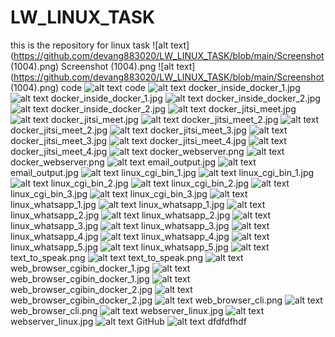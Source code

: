 # LW_LINUX_TASK
this is the repository for linux task 
![alt text](https://github.com/devang883020/LW_LINUX_TASK/blob/main/Screenshot (1004).png)
Screenshot (1004).png
![alt text](https://github.com/devang883020/LW_LINUX_TASK/blob/main/Screenshot (1004).png)
code
![alt text](https://github.com/devang883020/LW_LINUX_TASK/blob/main/code)
code
![alt text](https://github.com/devang883020/LW_LINUX_TASK/blob/main/code)
docker_inside_docker_1.jpg
![alt text](https://github.com/devang883020/LW_LINUX_TASK/blob/main/docker_inside_docker_1.jpg)
docker_inside_docker_1.jpg
![alt text](https://github.com/devang883020/LW_LINUX_TASK/blob/main/docker_inside_docker_1.jpg)
docker_inside_docker_2.jpg
![alt text](https://github.com/devang883020/LW_LINUX_TASK/blob/main/docker_inside_docker_2.jpg)
docker_inside_docker_2.jpg
![alt text](https://github.com/devang883020/LW_LINUX_TASK/blob/main/docker_inside_docker_2.jpg)
docker_jitsi_meet.jpg
![alt text](https://github.com/devang883020/LW_LINUX_TASK/blob/main/docker_jitsi_meet.jpg)
docker_jitsi_meet.jpg
![alt text](https://github.com/devang883020/LW_LINUX_TASK/blob/main/docker_jitsi_meet.jpg)
docker_jitsi_meet_2.jpg
![alt text](https://github.com/devang883020/LW_LINUX_TASK/blob/main/docker_jitsi_meet_2.jpg)
docker_jitsi_meet_2.jpg
![alt text](https://github.com/devang883020/LW_LINUX_TASK/blob/main/docker_jitsi_meet_2.jpg)
docker_jitsi_meet_3.jpg
![alt text](https://github.com/devang883020/LW_LINUX_TASK/blob/main/docker_jitsi_meet_3.jpg)
docker_jitsi_meet_3.jpg
![alt text](https://github.com/devang883020/LW_LINUX_TASK/blob/main/docker_jitsi_meet_3.jpg)
docker_jitsi_meet_4.jpg
![alt text](https://github.com/devang883020/LW_LINUX_TASK/blob/main/docker_jitsi_meet_4.jpg)
docker_jitsi_meet_4.jpg
![alt text](https://github.com/devang883020/LW_LINUX_TASK/blob/main/docker_jitsi_meet_4.jpg)
docker_webserver.png
![alt text](https://github.com/devang883020/LW_LINUX_TASK/blob/main/docker_webserver.png)
docker_webserver.png
![alt text](https://github.com/devang883020/LW_LINUX_TASK/blob/main/docker_webserver.png)
email_output.jpg
![alt text](https://github.com/devang883020/LW_LINUX_TASK/blob/main/email_output.jpg)
email_output.jpg
![alt text](https://github.com/devang883020/LW_LINUX_TASK/blob/main/email_output.jpg)
linux_cgi_bin_1.jpg
![alt text](https://github.com/devang883020/LW_LINUX_TASK/blob/main/linux_cgi_bin_1.jpg)
linux_cgi_bin_1.jpg
![alt text](https://github.com/devang883020/LW_LINUX_TASK/blob/main/linux_cgi_bin_1.jpg)
linux_cgi_bin_2.jpg
![alt text](https://github.com/devang883020/LW_LINUX_TASK/blob/main/linux_cgi_bin_2.jpg)
linux_cgi_bin_2.jpg
![alt text](https://github.com/devang883020/LW_LINUX_TASK/blob/main/linux_cgi_bin_2.jpg)
linux_cgi_bin_3.jpg
![alt text](https://github.com/devang883020/LW_LINUX_TASK/blob/main/linux_cgi_bin_3.jpg)
linux_cgi_bin_3.jpg
![alt text](https://github.com/devang883020/LW_LINUX_TASK/blob/main/linux_cgi_bin_3.jpg)
linux_whatsapp_1.jpg
![alt text](https://github.com/devang883020/LW_LINUX_TASK/blob/main/linux_whatsapp_1.jpg)
linux_whatsapp_1.jpg
![alt text](https://github.com/devang883020/LW_LINUX_TASK/blob/main/linux_whatsapp_1.jpg)
linux_whatsapp_2.jpg
![alt text](https://github.com/devang883020/LW_LINUX_TASK/blob/main/linux_whatsapp_2.jpg)
linux_whatsapp_2.jpg
![alt text](https://github.com/devang883020/LW_LINUX_TASK/blob/main/linux_whatsapp_2.jpg)
linux_whatsapp_3.jpg
![alt text](https://github.com/devang883020/LW_LINUX_TASK/blob/main/linux_whatsapp_3.jpg)
linux_whatsapp_3.jpg
![alt text](https://github.com/devang883020/LW_LINUX_TASK/blob/main/linux_whatsapp_3.jpg)
linux_whatsapp_4.jpg
![alt text](https://github.com/devang883020/LW_LINUX_TASK/blob/main/linux_whatsapp_4.jpg)
linux_whatsapp_4.jpg
![alt text](https://github.com/devang883020/LW_LINUX_TASK/blob/main/linux_whatsapp_4.jpg)
linux_whatsapp_5.jpg
![alt text](https://github.com/devang883020/LW_LINUX_TASK/blob/main/linux_whatsapp_5.jpg)
linux_whatsapp_5.jpg
![alt text](https://github.com/devang883020/LW_LINUX_TASK/blob/main/linux_whatsapp_5.jpg)
text_to_speak.png
![alt text](https://github.com/devang883020/LW_LINUX_TASK/blob/main/text_to_speak.png)
text_to_speak.png
![alt text](https://github.com/devang883020/LW_LINUX_TASK/blob/main/text_to_speak.png)
web_browser_cgibin_docker_1.jpg
![alt text](https://github.com/devang883020/LW_LINUX_TASK/blob/main/web_browser_cgibin_docker_1.jpg)
web_browser_cgibin_docker_1.jpg
![alt text](https://github.com/devang883020/LW_LINUX_TASK/blob/main/web_browser_cgibin_docker_1.jpg)
web_browser_cgibin_docker_2.jpg
![alt text](https://github.com/devang883020/LW_LINUX_TASK/blob/main/web_browser_cgibin_docker_2.jpg)
web_browser_cgibin_docker_2.jpg
![alt text](https://github.com/devang883020/LW_LINUX_TASK/blob/main/web_browser_cgibin_docker_2.jpg)
web_browser_cli.png
![alt text](https://github.com/devang883020/LW_LINUX_TASK/blob/main/web_browser_cli.png)
web_browser_cli.png
![alt text](https://github.com/devang883020/LW_LINUX_TASK/blob/main/web_browser_cli.png)
webserver_linux.jpg
![alt text](https://github.com/devang883020/LW_LINUX_TASK/blob/main/webserver_linux.jpg)
webserver_linux.jpg
![alt text](https://github.com/devang883020/LW_LINUX_TASK/blob/main/webserver_linux.jpg)
GitHub
![alt text](https://github.com/devang883020/LW_LINUX_TASK/blob/main/GitHub)
dfdfdfhdf
